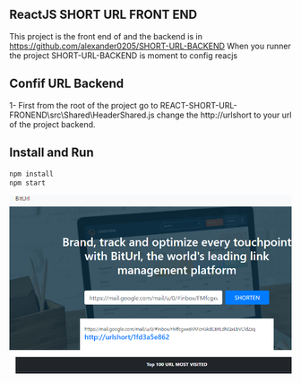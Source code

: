 ## ReactJS SHORT URL FRONT END
  This project is the front end of and the backend is in https://github.com/alexander0205/SHORT-URL-BACKEND
  When you runner the project SHORT-URL-BACKEND is moment to config reacjs
  
## Confif URL Backend
  1- First from the root of the project go to REACT-SHORT-URL-FRONEND\src\Shared\HeaderShared.js
     change the http://urlshort to your url of the project backend.
     
 ## Install and Run
  ```
  npm install
  npm start
  ```
  
  ![Biturl](https://raw.githubusercontent.com/alexander0205/REACT-SHORT-URL-FRONEND/master/Capture2.PNG)
